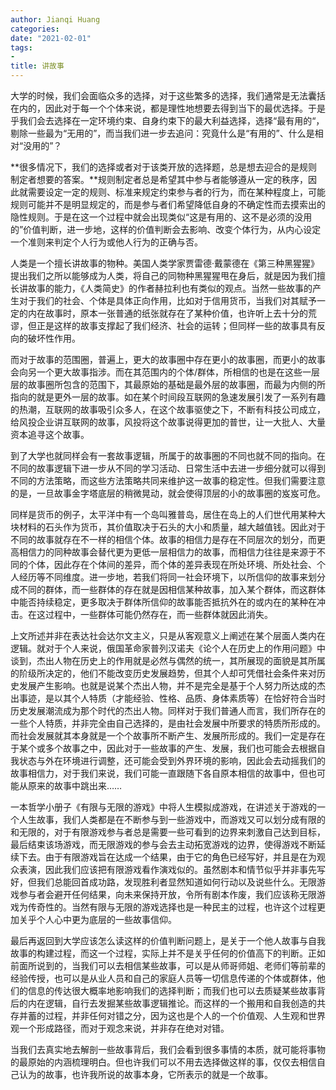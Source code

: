 ```yaml
---
author: Jianqi Huang
categories:
date: "2021-02-01"
tags:
- 
title: 讲故事
---
```


大学的时候，我们会面临众多的选择，对于这些繁多的选择，我们通常是无法囊括在内的，因此对于每一个个体来说，都是理性地想要去得到当下的最优选择。于是乎我们会去选择在一定环境约束、自身约束下的最大利益选择，选择“最有用的“，剔除一些最为“无用的”，而当我们进一步去追问：究竟什么是“有用的”、什么是相对“没用的”？

**很多情况下，我们的选择或者对于该类开放的选择题，总是想去迎合的是规则制定者想要的答案。**规则制定者总是希望其中参与者能够遵从一定的秩序，因此就需要设定一定的规则、标准来规定约束参与者的行为，而在某种程度上，可能规则可能并不是明显规定的，而是参与者们希望降低自身的不确定性而去摸索出的隐性规则。于是在这一个过程中就会出现类似“这是有用的、这不是必须的没用的”价值判断，进一步地，这样的价值判断会去影响、改变个体行为，从内心设定一个准则来判定个人行为或他人行为的正确与否。

人类是一个擅长讲故事的物种。美国人类学家贾雷德·戴蒙德在《第三种黑猩猩》提出我们之所以能够成为人类，将自己的同物种黑猩猩甩在身后，就是因为我们擅长讲故事的能力，《人类简史》的作者赫拉利也有类似的观点。当然一些故事的产生对于我们的社会、个体是具体正向作用，比如对于信用货币，当我们对其赋予一定的内在故事时，原本一张普通的纸张就存在了某种价值，也许听上去十分的荒谬，但正是这样的故事支撑起了我们经济、社会的运转；但同样一些的故事具有反向的破坏性作用。

而对于故事的范围圈，普遍上，更大的故事圈中存在更小的故事圈，而更小的故事会向另一个更大故事指涉。而在其范围内的个体/群体，所相信的也是在这些一层层的故事圈所包含的范围下，其最原始的基础是最外层的故事圈，而最为内侧的所指向的就是更外一层的故事。如在某个时间段互联网的急速发展引发了一系列有趣的热潮，互联网的故事吸引众多人，在这个故事驱使之下，不断有科技公司成立，给风投企业讲互联网的故事，风投将这个故事说得更加的普世，让一大批人、大量资本追寻这个故事。

到了大学也就同样会有一套故事逻辑，所属于的故事圈的不同也就不同的指向。在不同的故事逻辑下进一步从不同的学习活动、日常生活中去进一步细分就可以得到不同的方法策略，而这些方法策略共同来维护这一故事的稳定性。但我们需要注意的是，一旦故事金字塔底层的稍微晃动，就会使得顶层的小的故事圈的岌岌可危。

同样是货币的例子，太平洋中有一个岛叫雅普岛，居住在岛上的人们世代用某种大块材料的石头作为货币，其价值取决于石头的大小和质量，越大越值钱。因此对于不同的故事就存在不一样的相信个体。故事的相信力是存在不同层次的划分，而更高相信力的同种故事会替代更为更低一层相信力的故事，而相信力往往是来源于不同的个体，因此存在个体间的差异，而个体的差异表现在所处环境、所处社会、个人经历等不同维度。进一步地，若我们将同一社会环境下，以所信仰的故事来划分成不同的群体，而一些群体的存在就是因相信某种故事，加入某个群体，而这群体中能否持续稳定，更多取决于群体所信仰的故事能否抵抗外在的或内在的某种在冲击。在这过程中，一些群体可能仍然存在，而一些群体就因此消失。

上文所述并非在表达社会达尔文主义，只是从客观意义上阐述在某个层面人类内在逻辑。就对于个人来说，俄国革命家普列汉诺夫《论个人在历史上的作用问题》中谈到，杰出人物在历史上的作用就是必然与偶然的统一，其所展现的面貌是其所属的阶级所决定的，他们不能改变历史发展趋势，但其个人却可凭借社会条件来对历史发展产生影响。也就是说某个杰出人物，并不是完全是基于个人努力所达成的杰出事迹，是以其个人特质（才能经验、性格、品质、身体素质等）在恰好符合当时历史发展潮流成为那个时代的杰出人物。同样对于我们普通人而言，我们所存在的一些个人特质，并非完全由自己选择的，是由社会发展中所要求的特质所形成的。而社会发展就其本身就是一个个故事所不断产生、发展所形成的。我们一定是存在于某个或多个故事之中，因此对于一些故事的产生、发展，我们也可能会去根据自我状态与外在环境进行调整，还可能会受到外界环境的影响，因此会去动摇我们的故事相信力，对于我们来说，我们可能一直跟随下各自原本相信的故事中，但也可能从原来的故事中跳出来……

一本哲学小册子《有限与无限的游戏》中将人生模拟成游戏，在讲述关于游戏的一个人生故事，我们人类都是在不断参与到一些游戏中，而游戏又可以划分成有限的和无限的，对于有限游戏参与者总是需要一些可看到的边界来刺激自己达到目标，最后结束该场游戏，而无限游戏的参与会去主动拓宽游戏的边界，使得游戏不断延续下去。由于有限游戏旨在达成一个结果，由于它的角色已经写好，并且是在为观众表演，因此我们应该把有限游戏看作演戏似的。虽然剧本和情节似乎并非事先写好，但我们总能回首成功路，发现胜利者显然知道如何行动以及说些什么。无限游戏参与者会避开任何结果，向未来保持开放，令所有剧本作废，我们应该称无限游戏为传奇性的。当然有限与无限的游戏选择也是一种民主的过程，也许这个过程更加关乎个人心中更为底层的一些故事信仰。

最后再返回到大学应该怎么读这样的价值判断问题上，是关于一个他人故事与自我故事的构建过程，而这一个过程，实际上并不是关乎任何的价值高下的判断。正如前面所说到的，当我们可以去相信某些故事，可以是从师哥师姐、老师们等前辈的经验传授，也可以是从业人员和自己的家庭人员等一切信息传递的个体或群体，他们的信息的传达很大概率地影响我们的选择判断；而我们也可以去质疑某些故事背后的内在逻辑，自行去发掘某些故事逻辑推论。而这样的一个搬用和自我创造的共存并蓄的过程，并非任何对错之分，因为这也是个人的一个价值观、人生观和世界观一个形成路径，而对于观念来说，并非存在绝对对错。

当我们去真实地去解剖一些故事背后，我们会看到很多事情的本质，就可能将事物的最原始的内涵梳理明白。但也许我们可以不用去选择做这样的事，仅仅去相信自己认为的故事，也许我所说的故事本身，它所表示的就是一个故事。
